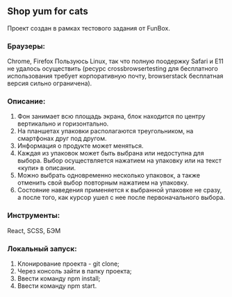 ## Shop yum for cats
Проект создан в рамках тестового задания от FunBox.

### Браузеры:
Chrome, Firefox
Пользуюсь Linux, так что полную поодержку Safari и E11 не удалось осуществить (ресурс crossbrowsertesting для бесплатного использования требует корпоративную почту, browserstack бесплатная версия сильно ограничена).

### Описание:
1. Фон занимает всю площадь экрана, блок находится по центру вертикально и
горизонтально.
2. На планшетах упаковки располагаются треугольником, на смартфонах друг под
другом.
3. Информация о продукте может меняться.
4. Каждая из упаковок может быть выбрана или недоступна для выбора. Выбор
осуществляется нажатием на упаковку или на текст «купи» в описании.
5. Можно выбрать одновременно несколько упаковок, а также отменить свой
выбор повторным нажатием на упаковку.
6. Состояние наведения применяется к выбранной упаковке не сразу, а после того,
как курсор ушел с нее после первоначального выбора.

### Инструменты:
React, SCSS, БЭМ

### Локальный запуск:
1) Клонирование проекта - git clone;
2) Через консоль зайти в папку проекта;
3) Ввести команду npm install;
4) Ввести команду npm start.
